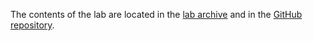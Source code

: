The contents of the lab are located in the [lab archive](https://github.com/cs-pub-ro/operating-systems/raw/refs/heads/lab-archives/Lab_4_Investigate_Memory.zip) and in the [GitHub repository](https://github.com/cs-pub-ro/operating-systems).
